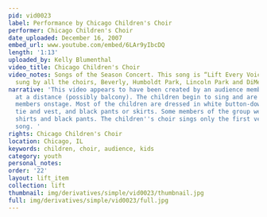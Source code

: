 ```yaml
---
pid: vid0023
label: Performance by Chicago Children's Choir
performer: Chicago Children's Choir
date_uploaded: December 16, 2007
embed_url: www.youtube.com/embed/6LAr9yIbcDQ
length: '1:13'
uploaded_by: Kelly Blumenthal
video_title: Chicago Children's Choir
video_notes: Songs of the Season Concert. This song is “Lift Every Voice and Sing”
  sung by all the choirs, Beverly, Humboldt Park, Lincoln Park and DiMension.
narrative: 'This video appears to have been created by an audience member, seated
  at a distance (possibly balcony). The children begin to sing and are joined by additional
  members onstage. Most of the children are dressed in white button-down shirts, red
  tie and vest, and black pants or skirts. Some members of the group wear white, button-down
  shirts and black pants. The children''s choir sings only the first verse of the
  song. '
rights: Chicago Children's Choir
location: Chicago, IL
keywords: children, choir, audience, kids
category: youth
personal_notes: 
order: '22'
layout: lift_item
collection: lift
thumbnail: img/derivatives/simple/vid0023/thumbnail.jpg
full: img/derivatives/simple/vid0023/full.jpg
---
```

